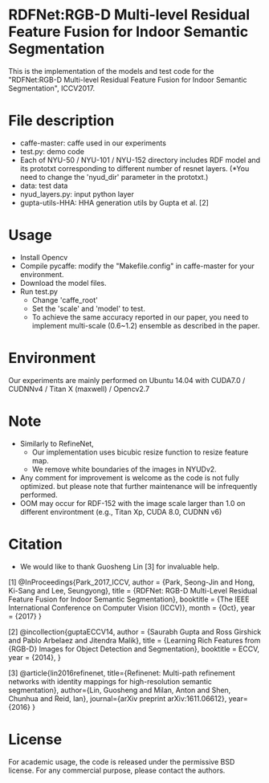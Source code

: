 # RDFNet:RGB-D Multi-level Residual Feature Fusion for Indoor Semantic Segmentation
This is the implementation of the models and test code for the "RDFNet:RGB-D Multi-level Residual Feature Fusion for Indoor Semantic Segmentation", ICCV2017.

# File description 
- caffe-master: caffe used in our experiments
- test.py: demo code  
- Each of NYU-50 / NYU-101 / NYU-152 directory includes RDF model and its prototxt corresponding to different number of resnet layers. (*You need to change the 'nyud_dir' parameter in the prototxt.)
- data: test data  
- nyud_layers.py: input python layer
- gupta-utils-HHA: HHA generation utils by Gupta et al. [2]

# Usage
- Install Opencv 
- Compile pycaffe: modify the "Makefile.config" in caffe-master for your environment.
- Download the model files.
- Run test.py 
  - Change 'caffe_root'
  - Set the 'scale' and 'model' to test.
  - To achieve the same accuracy reported in our paper, you need to implement multi-scale (0.6~1.2) ensemble as described in the paper.
  
# Environment
Our experiments are mainly performed on Ubuntu 14.04 with CUDA7.0 / CUDNNv4 / Titan X (maxwell) / Opencv2.7
  
# Note
- Similarly to RefineNet,
  - Our implementation uses bicubic resize function to resize feature map.
  - We remove white boundaries of the images in NYUDv2.
- Any comment for improvement is welcome as the code is not fully optimized. but please note that further maintenance will be infrequently performed.
- OOM may occur for RDF-152 with the image scale larger than 1.0 on different environtment (e.g., Titan Xp, CUDA 8.0, CUDNN v6)

# Citation
- We would like to thank Guosheng Lin [3] for invaluable help.

[1] @InProceedings{Park_2017_ICCV,
author = {Park, Seong-Jin and Hong, Ki-Sang and Lee, Seungyong},
title = {RDFNet: RGB-D Multi-Level Residual Feature Fusion for Indoor Semantic Segmentation},
booktitle = {The IEEE International Conference on Computer Vision (ICCV)},
month = {Oct},
year = {2017}
}

[2] @incollection{guptaECCV14,
  author = {Saurabh Gupta and Ross Girshick and Pablo Arbelaez and Jitendra Malik},
  title = {Learning Rich Features from {RGB-D} Images for Object Detection and Segmentation},
  booktitle = ECCV,
  year = {2014},
}

[3] @article{lin2016refinenet,
  title={Refinenet: Multi-path refinement networks with identity mappings for high-resolution semantic segmentation},
  author={Lin, Guosheng and Milan, Anton and Shen, Chunhua and Reid, Ian},
  journal={arXiv preprint arXiv:1611.06612},
  year={2016}
}

# License
For academic usage, the code is released under the permissive BSD license. For any commercial purpose, please contact the authors.
